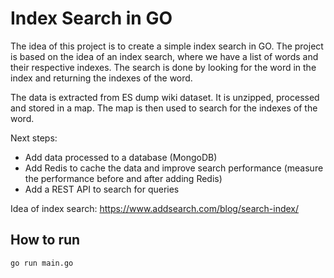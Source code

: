 # Index Search in GO
The idea of this project is to create a simple index search in GO. The project is based on the idea of an index search, where we have a list of words and their respective indexes. The search is done by looking for the word in the index and returning the indexes of the word.


The data is extracted from ES dump wiki dataset. It is unzipped, processed and stored in a map. The map is then used to search for the indexes of the word.

Next steps:
- Add data processed to a database (MongoDB)
- Add Redis to cache the data and improve search performance (measure the performance before and after adding Redis)
- Add a REST API to search for queries



Idea of index search: https://www.addsearch.com/blog/search-index/ 

## How to run
```bash
go run main.go
```
